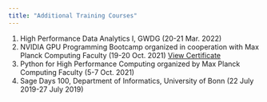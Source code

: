 ```yaml
---
title: "Additional Training Courses"
---
```

1. High Performance Data Analytics I, GWDG (20-21 Mar. 2022)
2. NVIDIA GPU Programming Bootcamp organized in cooperation with Max Planck Computing Faculty (19-20 Oct. 2021) [View Certificate](https://drive.google.com/file/d/1yO29VvjcBCkUE_8wEnQsMTIwxK6_NPD2/view?usp=sharing)
3. Python for High Performance Computing organized by Max Planck Computing Faculty (5-7 Oct. 2021)
4. Sage Days 100, Department of Informatics, University of Bonn (22 July 2019-27 July 2019)
